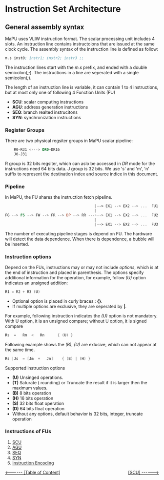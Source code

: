 # Instruction Set Architecture
## General assembly syntax
MaPU uses VLIW instruction format. The scalar processing unit includes 4 slots. 
An instruction line contains instructoions that are issued at the same clock cycle. 
The assembly syntax of the instruction line is defined as follow:
```asm
m.s inst0; instr1; instr2; instr3 ;;
```
The instruction lines start with the *m.s* prefix, and ended with a double semicolon(*;;*). 
The instructions in a line are seperated with a single semicolon(*;*).

The length of an instruction line is variable, it can contain 1 to 4 instructions, but at most only one of following 4 
Function Units (FU)
* **SCU**: scalar computing instructions
* **AGU**: address generation instructions
* **SEQ**: branch realted instrucitons
* **SYN**: synchronization instructions 

### Register Groups
There are two physical regsiter groups in MaPU scalar pipeline:
```asm
    R0~R31 <---> DR0~DR16
    J0~J31
```
R group is 32 bits regsiter, which can aslo be accessed in *DR* mode for the instructions need 64 bits data. J group is 32 bits. 
We use 's' and 'm', 'n'  suffix to represent the destination index and source indice in this document. 

### Pipeline
In MaPU, the FU shares the instruction fetch pipeline.
```asm
                                         |--> EX1 --> EX2 --> ...  FU1
                                         |
FG --> FS --> FW --> FR --> DP --> RR ---+--> EX1 --> EX2 --> ...  FU2
                                         |
                                         |--> EX1 --> EX2 --> ...  FU3
```
The number of executing pipeline stages is depend on FU. The hardware will detect the data dependence. 
When there is dependence, a bubble will be inserted.

### Instruction options
Depend on the FUs, instructions may or may not include *options*, which is at the end of instruction and placed in parenthesis. The options specify additional information for the operation, for example, follow *(U)* option indicates an unsigned addition:
```asm
R1 = R2 + R3 (U)
```
* Optional option is placed in curly braces : **{}**.
* If multiple options are exclusive, they are seperated by **\|**.   

For example, following instruction indicates the *(U)* option is not mandatory. 
With U option, it is an unsigned compare; without U option, it is signed compare
```asm
Rs	=	Rm	<	Rn		{ (U) }
```
Following example shows the *(B)*, *(U)* are exlusive, which can not appear at the same time.
```asm
Rs |Js 	= [Jm  +   Jn]    { (B) | (H) }  
```
Supported instruction options
* **(U)** Unsinged operations. 
* **(T)** Saturate ( rounding) or Truncate the result if it is larger then the maximum values.
* **(B)** 8 bits operation
* **(H)** 16 bits operation
* **(S)** 32 bits float operation
* **(D)** 64 bits float operation
* Without any options, default behavior is 32 bits, integer, truncate operation

### Instructions of FUs 
1. [SCU](SCU)
2. [AGU](AGU)
3. [SEQ](SEQ)
4. [SYN](SYN)
5. [Instruction Encoding](Encoding)

[\<------ \[Table of Content\]]({{site.url}}/index) <span style="float:right">  [\[SCU\] ------>](SCU)  </span>
